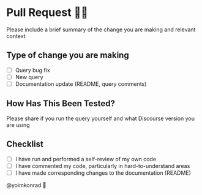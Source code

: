 # Pull Request 👋🏽

Please include a brief summary of the change you are making and relevant context

## Type of change you are making

- [ ] Query bug fix
- [ ] New query
- [ ] Documentation update (README, query comments)

## How Has This Been Tested?

Please share if you run the query yourself and what Discourse version you are using

## Checklist

- [ ] I have run and performed a self-review of my own code
- [ ] I have commented my code, particularly in hard-to-understand areas
- [ ] I have made corresponding changes to the documentation (README)

@yoimkonrad 👀
